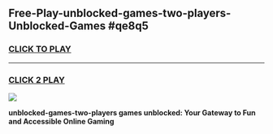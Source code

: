 
## Free-Play-unblocked-games-two-players-Unblocked-Games #qe8q5
<h3>
<a href="https://news.freeplayer.one?title=unblocked-games-two-players&ref=8M">CLICK TO PLAY</a></h3>
<hr>

<h3>
<a href="https://news.freeplayer.one?title=unblocked-games-two-players&ref=8M">CLICK 2 PLAY</a>
  
</h3>

<a href="https://news.freeplayer.one?title=unblocked-games-two-players&ref=8M"><img src="https://clearcache.store/games.png"></a>


**unblocked-games-two-players games unblocked: Your Gateway to Fun and Accessible Online Gaming**
